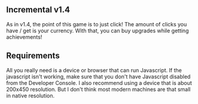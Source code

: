 ## Incremental v1.4
As in v1.4, the point of this game is to just click! The amount of clicks you have / get is your currency.
With that, you can buy upgrades while getting achievements!

## Requirements
All you really need is a device or browser that can run Javascript. If the javascript isn't working, make sure that you don't have Javascript disabled from the Developer Console.
I also recommend using a device that is about 200x450 resolution. But I don't think most modern machines are that small in native resolution.
